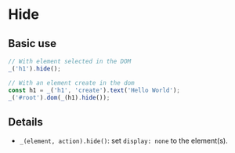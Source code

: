 # Hide

## Basic use

```js
// With element selected in the DOM
_('h1').hide();

// With an element create in the dom
const h1 = _('h1', 'create').text('Hello World');
_('#root').dom(_(h1).hide());
```

## Details

- `_(element, action).hide()`: set `display: none` to the element(s).
